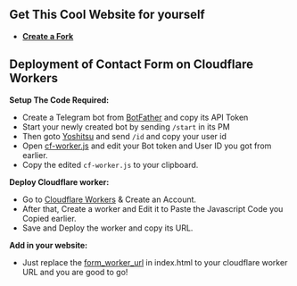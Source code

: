 ## Get This Cool Website for yourself
- **[Create a Fork](https://github.com/ChampuXD/champu.github.io/fork)**

## Deployment of Contact Form on Cloudflare Workers

**Setup The Code Required:**

- Create a Telegram bot from [BotFather](https://t.me/botfather) and copy its API Token
- Start your newly created bot by sending `/start` in its PM
- Then goto [Yoshitsu](https://TheKittyXD_Bot.t.me?start=github) and send `/id` and copy your user id
- Open [cf-worker.js](/contactform/cf-worker.js) and edit your Bot token and User ID you got from earlier.
- Copy the edited `cf-worker.js` to your clipboard.

**Deploy Cloudflare worker:**
- Go to [Cloudflare Workers](https://workers.cloudflare.com) & Create an Account.
- After that, Create a worker and Edit it to Paste the Javascript Code you Copied earlier.
- Save and Deploy the worker and copy its URL.

**Add in your website:**
- Just replace the [form_worker_url](/index.html#L129) in index.html to your cloudflare worker URL and you are good to go!
